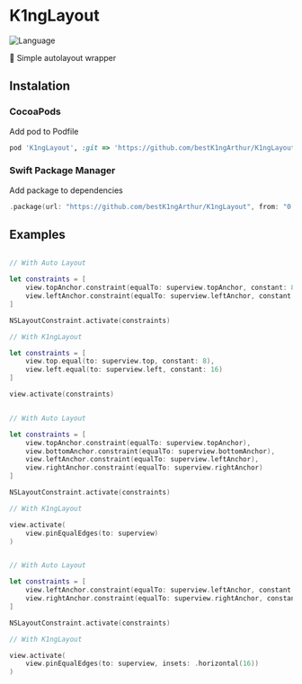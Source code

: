 # K1ngLayout
![Language](https://img.shields.io/static/v1?label=language&message=swift&color=orange)

📐 Simple autolayout wrapper

## Instalation

### CocoaPods

Add pod to Podfile

```Ruby
pod 'K1ngLayout', :git => 'https://github.com/bestK1ngArthur/K1ngLayout'
```

### Swift Package Manager

Add package to dependencies

```Swift
.package(url: "https://github.com/bestK1ngArthur/K1ngLayout", from: "0.0.2"),
```

## Examples

```Swift

// With Auto Layout

let constraints = [
    view.topAnchor.constraint(equalTo: superview.topAnchor, constant: 8),
    view.leftAnchor.constraint(equalTo: superview.leftAnchor, constant: 16)
]

NSLayoutConstraint.activate(constraints)

// With K1ngLayout

let constraints = [
    view.top.equal(to: superview.top, constant: 8),
    view.left.equal(to: superview.left, constant: 16)
]

view.activate(constraints)

```

```Swift

// With Auto Layout

let constraints = [
    view.topAnchor.constraint(equalTo: superview.topAnchor),
    view.bottomAnchor.constraint(equalTo: superview.bottomAnchor),
    view.leftAnchor.constraint(equalTo: superview.leftAnchor),
    view.rightAnchor.constraint(equalTo: superview.rightAnchor)
]

NSLayoutConstraint.activate(constraints)

// With K1ngLayout

view.activate(
    view.pinEqualEdges(to: superview)
)

```

```Swift

// With Auto Layout

let constraints = [
    view.leftAnchor.constraint(equalTo: superview.leftAnchor, constant: 16),
    view.rightAnchor.constraint(equalTo: superview.rightAnchor, constant: -16)
]

NSLayoutConstraint.activate(constraints)

// With K1ngLayout

view.activate(
    view.pinEqualEdges(to: superview, insets: .horizontal(16))
)

```
